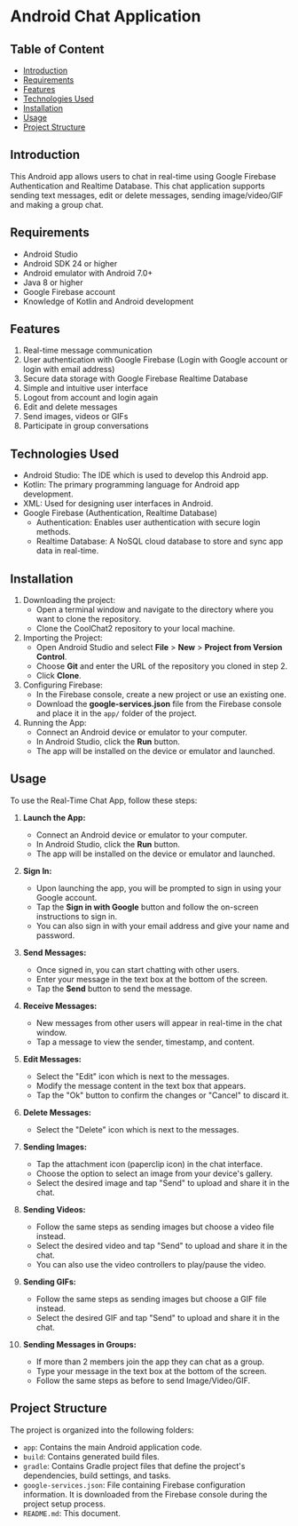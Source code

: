 # Android Chat Application

## Table of Content

- [Introduction](#introduction)
- [Requirements](#requirements)
- [Features](#features)
- [Technologies Used](#technologies-used)
- [Installation](#installation)
- [Usage](#usage)
- [Project Structure](#project-structure)


## Introduction 

This Android app allows users to chat in real-time using Google Firebase Authentication and Realtime Database. This chat application supports sending text messages, edit or delete messages, sending image/video/GIF and making a group chat.


## Requirements 

- Android Studio
- Android SDK 24 or higher
- Android emulator with Android 7.0+
- Java 8 or higher
- Google Firebase account
- Knowledge of Kotlin and Android development

	
## Features <a name="features"></a>

1. Real-time message communication
2. User authentication with Google Firebase (Login with Google account or login with email address)
3. Secure data storage with Google Firebase Realtime Database
4. Simple and intuitive user interface
5. Logout from account and login again
6. Edit and delete messages
7. Send images, videos or GIFs
8. Participate in group conversations
	
## Technologies Used <a name="technologies-used"></a>

- Android Studio: The IDE which is used to develop this Android app.
- Kotlin: The primary programming language for Android app development.
- XML:  Used for designing user interfaces in Android.
- Google Firebase (Authentication, Realtime Database)
	- Authentication: Enables user authentication with secure login methods.
	- Realtime Database: A NoSQL cloud database to store and sync app data in real-time.

## Installation <a name="installation"></a>

1. Downloading the project:
	- Open a terminal window and navigate to the directory where you want to clone the repository.
	- Clone the CoolChat2 repository to your local machine.
2. Importing the Project: 
	- Open Android Studio and select **File** > **New** > **Project from Version Control**.
	- Choose **Git** and enter the URL of the repository you cloned in step 2.
	- Click **Clone**.
3. Configuring Firebase:
	- In the Firebase console, create a new project or use an existing one.
    - Download the **google-services.json** file from the Firebase console and place it in the `app/` folder of the project.
3. Running the App:
	- Connect an Android device or emulator to your computer.
	- In Android Studio, click the **Run** button.
	- The app will be installed on the device or emulator and launched.


## Usage <a name="usage"></a>

To use the Real-Time Chat App, follow these steps:

1. **Launch the App:**
    - Connect an Android device or emulator to your computer.
    - In Android Studio, click the **Run** button.
    - The app will be installed on the device or emulator and launched.
    
2. **Sign In:**
    - Upon launching the app, you will be prompted to sign in using your Google account.
    - Tap the **Sign in with Google** button and follow the on-screen instructions to sign in.
    - You can also sign in with your email address and give your name and password.

3. **Send Messages:**
    - Once signed in, you can start chatting with other users.
    - Enter your message in the text box at the bottom of the screen.
    - Tap the **Send** button to send the message.

4. **Receive Messages:**
    - New messages from other users will appear in real-time in the chat window.
    - Tap a message to view the sender, timestamp, and content.

5. **Edit Messages:**
	- Select the "Edit" icon which is next to the messages.
	- Modify the message content in the text box that appears.
	- Tap the "Ok" button to confirm the changes or "Cancel" to discard it.

6. **Delete Messages:**
	- Select the "Delete" icon which is next to the messages.
	
7. **Sending Images:**
	- Tap the attachment icon (paperclip icon) in the chat interface.
	- Choose the option to select an image from your device's gallery.
	- Select the desired image and tap "Send" to upload and share it in the chat.

8. **Sending Videos:**
	- Follow the same steps as sending images but choose a video file instead.
	- Select the desired video and tap "Send" to upload and share it in the chat.
	- You can also use the video controllers to play/pause the video.
	
9. **Sending GIFs:**
	- Follow the same steps as sending images but choose a GIF file instead.
	- Select the desired GIF and tap "Send" to upload and share it in the chat.
	
10. **Sending Messages in Groups:**
	- If more than 2 members join the app they can chat as a group.
	- Type your message in the text box at the bottom of the screen.
	- Follow the same steps as before to send Image/Video/GIF.



## Project Structure <a name="project-structure"></a>

The project is organized into the following folders:

- `app`: Contains the main Android application code.
- `build`: Contains generated build files.
- `gradle`: Contains Gradle project files that define the project's dependencies, build settings, and tasks. 
- `google-services.json`: File containing Firebase configuration information.  It is downloaded from the Firebase console during the project setup process.
- `README.md`: This document.


